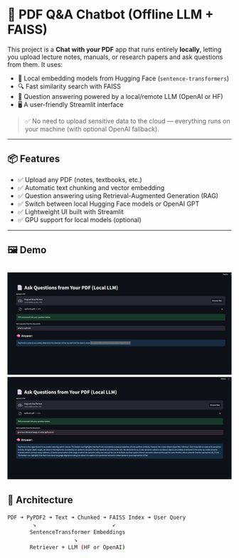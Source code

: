 # 🧠 PDF Q&A Chatbot (Offline LLM + FAISS)

This project is a **Chat with your PDF** app that runs entirely **locally**, letting you upload lecture notes, manuals, or research papers and ask questions from them. It uses:
- 🧠 Local embedding models from Hugging Face (`sentence-transformers`)
- 🔍 Fast similarity search with FAISS
- 💬 Question answering powered by a local/remote LLM (OpenAI or HF)
- 🖥️ A user-friendly Streamlit interface

> ✅ No need to upload sensitive data to the cloud — everything runs on your machine (with optional OpenAI fallback).

---

## 📦 Features

- ✅ Upload any PDF (notes, textbooks, etc.)
- ✅ Automatic text chunking and vector embedding
- ✅ Question answering using Retrieval-Augmented Generation (RAG)
- ✅ Switch between local Hugging Face models or OpenAI GPT
- ✅ Lightweight UI built with Streamlit
- ✅ GPU support for local models (optional)

---

## 🖼️ Demo

![Demo Screenshot](data/1.png) 
![Demo Screenshot](data/2.png)
---

## 🧱 Architecture

```bash
PDF ➜ PyPDF2 ➜ Text ➜ Chunked ➜ FAISS Index ➜ User Query
        ↘                        ↙
       SentenceTransformer Embeddings
                     ↘
       Retriever + LLM (HF or OpenAI)
